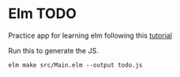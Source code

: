 # Elm TODO

Practice app for learning elm following this [tutorial](https://github.com/dwayne/elm-todos/tree/tutorial/tutorial#elm-todos-tutorial)


Run this to generate the JS.
```
elm make src/Main.elm --output todo.js
```